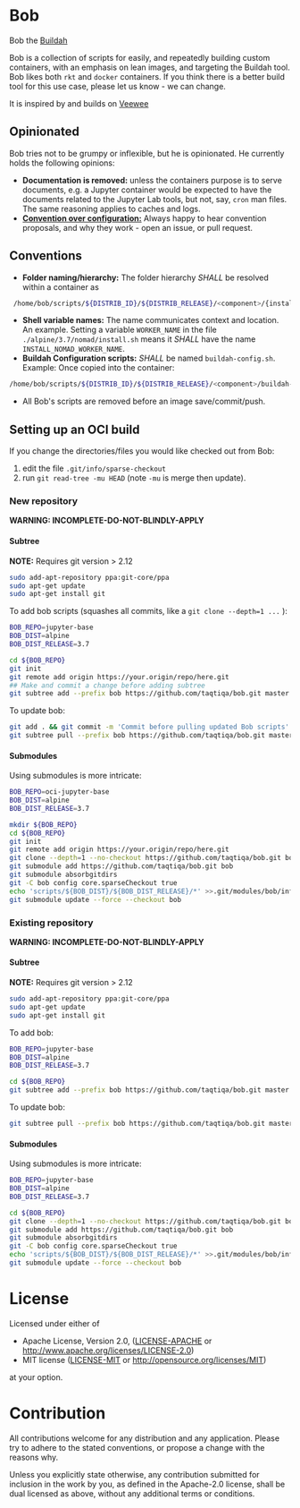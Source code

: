 # Bob
Bob the [Buildah](https://github.com/projectatomic/buildah)

Bob is a collection of scripts for easily, and repeatedly building custom containers, with an emphasis on lean images, and targeting the Buildah tool.  Bob likes both `rkt` and `docker` containers. 
If you think there is a better build tool for this use case, please let us know - we can change.

It is inspired by and builds on [Veewee](https://github.com/jedi4ever/veewee)

## Opinionated
Bob tries not to be grumpy or inflexible, but he is opinionated. He currently holds the following opinions:
 - **Documentation is removed:** unless the containers purpose is to serve documents, e.g. a Jupyter container would be expected to have the documents related to the Jupyter Lab tools, but not, say, `cron` man files. The same reasoning applies to caches and logs.
 - [**Convention over configuration:**](https://en.wikipedia.org/wiki/Convention_over_configuration) Always happy to hear convention proposals, and why they work - open an issue, or pull request.
 
## Conventions
 - **Folder naming/hierarchy:** The folder hierarchy *SHALL* be resolved within a container as
````bash
 /home/bob/scripts/${DISTRIB_ID}/${DISTRIB_RELEASE}/<component>/{install|config|uninstall}/.sh
````
 - **Shell variable names:** The name communicates context and location. An example.  Setting a variable `WORKER_NAME` in the file `./alpine/3.7/nomad/install.sh` means it *SHALL* have the name `INSTALL_NOMAD_WORKER_NAME`.
 - **Buildah Configuration scripts:** *SHALL* be named `buildah-config.sh`.  Example: Once copied into the container:
````bash
/home/bob/scripts/${DISTRIB_ID}/${DISTRIB_RELEASE}/<component>/buildah-config.sh
````
 - All Bob's scripts are removed before an image save/commit/push.

## Setting up an OCI build

If you change the directories/files you would like checked out from Bob:

1. edit the file `.git/info/sparse-checkout`
1. run `git read-tree -mu HEAD` (note `-mu` is merge then update).

### New repository

**WARNING: INCOMPLETE-DO-NOT-BLINDLY-APPLY**
#### Subtree
**NOTE:** Requires git version > 2.12
````bash
sudo add-apt-repository ppa:git-core/ppa
sudo apt-get update
sudo apt-get install git
````

To add bob scripts (squashes all commits, like a `git clone --depth=1 ...` ):
````bash
BOB_REPO=jupyter-base
BOB_DIST=alpine
BOB_DIST_RELEASE=3.7

cd ${BOB_REPO}
git init
git remote add origin https://your.origin/repo/here.git
## Make and commit a change before adding subtree
git subtree add --prefix bob https://github.com/taqtiqa/bob.git master --squash
````

To update bob:
````bash
git add . && git commit -m 'Commit before pulling updated Bob scripts'
git subtree pull --prefix bob https://github.com/taqtiqa/bob.git master --squash
````

#### Submodules
Using submodules is more intricate:
````bash
BOB_REPO=oci-jupyter-base
BOB_DIST=alpine
BOB_DIST_RELEASE=3.7

mkdir ${BOB_REPO} 
cd ${BOB_REPO}
git init
git remote add origin https://your.origin/repo/here.git
git clone --depth=1 --no-checkout https://github.com/taqtiqa/bob.git bob
git submodule add https://github.com/taqtiqa/bob.git bob
git submodule absorbgitdirs
git -C bob config core.sparseCheckout true
echo 'scripts/${BOB_DIST}/${BOB_DIST_RELEASE}/*' >>.git/modules/bob/info/sparse-checkout
git submodule update --force --checkout bob
````

### Existing repository
**WARNING: INCOMPLETE-DO-NOT-BLINDLY-APPLY**

#### Subtree
**NOTE:** Requires git version > 2.12
````bash
sudo add-apt-repository ppa:git-core/ppa
sudo apt-get update
sudo apt-get install git
````
To add bob:
````bash
BOB_REPO=jupyter-base
BOB_DIST=alpine
BOB_DIST_RELEASE=3.7

cd ${BOB_REPO}
git subtree add --prefix bob https://github.com/taqtiqa/bob.git master --squash
````

To update bob:
````bash
git subtree pull --prefix bob https://github.com/taqtiqa/bob.git master --squash
````

#### Submodules
Using submodules is more intricate:
````bash
BOB_REPO=jupyter-base
BOB_DIST=alpine
BOB_DIST_RELEASE=3.7

cd ${BOB_REPO}
git clone --depth=1 --no-checkout https://github.com/taqtiqa/bob.git bob
git submodule add https://github.com/taqtiqa/bob.git bob
git submodule absorbgitdirs
git -C bob config core.sparseCheckout true
echo 'scripts/${BOB_DIST}/${BOB_DIST_RELEASE}/*' >>.git/modules/bob/info/sparse-checkout
git submodule update --force --checkout bob
```` 

# License

Licensed under either of

 * Apache License, Version 2.0, ([LICENSE-APACHE](LICENSE-APACHE) or http://www.apache.org/licenses/LICENSE-2.0)
 * MIT license ([LICENSE-MIT](LICENSE-MIT) or http://opensource.org/licenses/MIT)

at your option.

# Contribution

All contributions welcome for any distribution and any application. Please try to adhere to the stated conventions, or propose a change with the reasons why.

Unless you explicitly state otherwise, any contribution submitted
for inclusion in the work by you, as defined in the Apache-2.0 license, 
shall be dual licensed as above, without any additional terms or conditions.